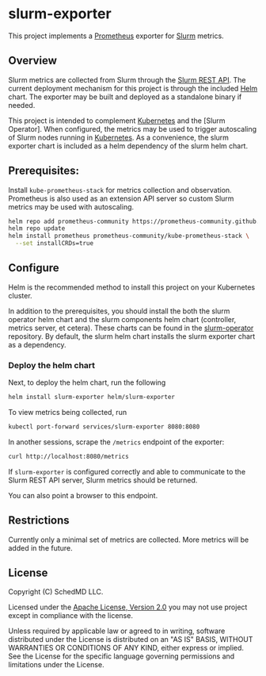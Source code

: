 # slurm-exporter

This project implements a [Prometheus] exporter for [Slurm] metrics.

## Overview

Slurm metrics are collected from Slurm through the [Slurm REST API]. The current
deployment mechanism for this project is through the included [Helm] chart. The
exporter may be built and deployed as a standalone binary if needed.

This project is intended to complement [Kubernetes] and the \[Slurm Operator\].
When configured, the metrics may be used to trigger autoscaling of Slurm nodes
running in [Kubernetes]. As a convenience, the slurm exporter chart is included
as a helm dependency of the slurm helm chart.

## Prerequisites:

Install `kube-prometheus-stack` for metrics collection and observation.
Prometheus is also used as an extension API server so custom Slurm metrics may
be used with autoscaling.

```sh
helm repo add prometheus-community https://prometheus-community.github.io/helm-charts
helm repo update
helm install prometheus prometheus-community/kube-prometheus-stack \
  --set installCRDs=true
```

## Configure

Helm is the recommended method to install this project on your Kubernetes
cluster.

In addition to the prerequisites, you should install the both the slurm operator
helm chart and the slurm components helm chart (controller, metrics server, et
cetera). These charts can be found in the [slurm-operator] repository. By
default, the slurm helm chart installs the slurm exporter chart as a dependency.

### Deploy the helm chart

Next, to deploy the helm chart, run the following

```sh
helm install slurm-exporter helm/slurm-exporter
```

To view metrics being collected, run

```sh
kubectl port-forward services/slurm-exporter 8080:8080
```

In another sessions, scrape the `/metrics` endpoint of the exporter:

```sh
curl http://localhost:8080/metrics
```

If `slurm-exporter` is configured correctly and able to communicate to the Slurm
REST API server, Slurm metrics should be returned.

You can also point a browser to this endpoint.

## Restrictions

Currently only a minimal set of metrics are collected. More metrics will be
added in the future.

## License

Copyright (C) SchedMD LLC.

Licensed under the
[Apache License, Version 2.0](http://www.apache.org/licenses/LICENSE-2.0) you
may not use project except in compliance with the license.

Unless required by applicable law or agreed to in writing, software distributed
under the License is distributed on an "AS IS" BASIS, WITHOUT WARRANTIES OR
CONDITIONS OF ANY KIND, either express or implied. See the License for the
specific language governing permissions and limitations under the License.

<!-- links -->

[helm]: https://helm.sh/
[kubernetes]: https://kubernetes.io/
[prometheus]: https://prometheus.io/
[slurm]: https://slurm.schedmd.com/overview.html
[slurm rest api]: https://slurm.schedmd.com/rest_api.html
[slurm-operator]: https://github.com/SlinkyProject/slurm-operator
